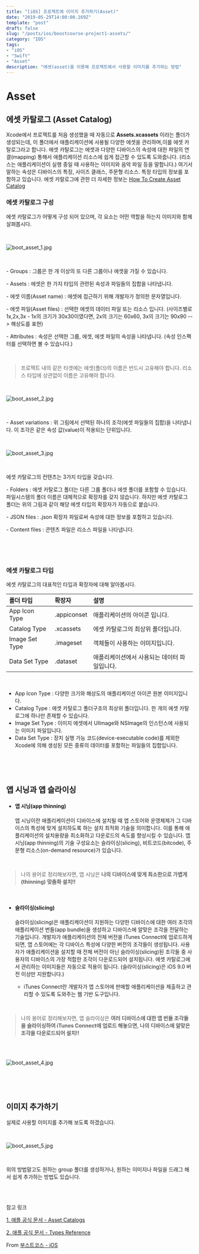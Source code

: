 ```yaml
---
title: "[iOS] 프로젝트에 이미지 추가하기(Asset)"  
date: "2019-05-29T14:00:00.169Z"  
template: "post"  
draft: false  
slug: "/posts/ios/boostcourse-project1-assets/"  
category: "IOS"  
tags:  
- "iOS"  
- "Swift"  
- "Asset"  
description: "에셋(asset)을 이용해 프로젝트에서 사용할 이미지를 추가하는 방법"  
---
```


# Asset

## 에셋 카탈로그 (Asset Catalog)
Xcode에서 프로젝트를 처음 생성했을 때 자동으로 **Assets.xcassets** 이라는 폴더가 생성되는데, 이 폴더에서 애플리케이션에 사용될 다양한 에셋을 관리하며,이를 에셋 카탈로그라고 합니다.
에셋 카탈로그는 에셋과 다양한 디바이스의 속성에 대한 파일의 연결(mapping) 통해서 애플리케이션 리소스에 쉽게 접근할 수 있도록 도와줍니다. (리소스는 애플리케이션이 실행 중일 때 사용하는 이미지와 음악 파일 등을 말합니다.) 여기서 말하는 속성은 디바이스의 특징, 사이즈 클래스, 주문형 리소스. 특정 타입의 정보를 포함하고 있습니다.
에셋 카랄로그에 관한 더 자세한 정보는 [How To Create Asset Catalog](https://help.apple.com/xcode/mac/current/#/dev10510b1f7)

### 에셋 카탈로그 구성
에셋 카탈로그가 어떻게 구성 되어 있으며, 각 요소는 어떤 역할을 하는지 이미지와 함께 살펴봅시다.

<br>

![boot_asset_1.jpg](/media/boot_asset_1.jpg)  

<br>

\- Groups : 그룹은 한 개 이상의 또 다른 그룹이나 에셋을 가질 수 있습니다.

\- Assets : 에셋은 한 가지 타입의 관련된 속성과 파일들의 집합을 나타냅니다.

\- 에셋 이름(Asset name) : 에셋에 접근하기 위해 개발자가 정의한 문자열입니다.

\- 에셋 파일(Asset files) : 선택한 에셋의 데이터 파일 또는 리소스 입니다. (사이즈별로 1x,2x,3x - 1x의 크기가 30x30이였다면, 2x의 크기는 60x60, 3x의 크기는 90x90 --> 해상도를 표현)

\- Attributes : 속성은 선택한 그룹, 에셋, 에셋 파일의 속성을 나타냅니다. (속성 인스펙터를 선택하면 볼 수 있습니다.)

<br>

>프로젝트 내의 같은 타겟에는 에셋(폴더)의 이름은 반드시 고유해야 합니다. 리소스 타입에 상관없이 이름은 고유해야 합니다.

<br>

![boot_asset_2.jpg](/media/boot_asset_2.jpg)

<br>

\- Asset variations : 위 그림에서 선택된 하나의 조각(에셋 파일들의 집합)을 나타냅니다. 이 조각은 같은 속성 값(value)이 적용되는 단위입니다.

<br>

![boot_asset_3.jpg](/media/boot_asset_3.jpg)

<br>

에셋 카탈로그의 컨텐츠는 3가지 타입을 갖습니다.

\- Folders : 에셋 카탈로그 폴더는 다른 그룹 폴더나 에셋 폴더를 포함할 수 있습니다. 파일시스템의 폴더 이름은 대체적으로 확장자를 갖지 않습니다. 하지만 에셋 카탈로그 폴더는 위의 그림과 같이 해당 에셋 타입의 확장자가 자동으로 붙습니다.

\- JSON files : .json 확장자 파일로써 속성에 대한 정보를 포함하고 있습니다.

\- Content files : 콘텐츠 파일은 리소스 파일을 나타냅니다.

<br>
<br>
<br>

### 에셋 카탈로그 타입
에셋 카탈로그의 대표적인 타입과 확장자에 대해 알아봅시다.

|  폴더 타입 |  확장자 |  설명 |
|:--------|:--------|:--------|
|App Icon Type | .appiconset |애플리케이션의 아이콘 입니다. |
|Catalog Type | .xcassets |에셋 카탈로그의 최상위 폴더입니다. |
|Image Set Type | .imageset |객체들이 사용하는 이미지입니다. |
|Data Set Type | .dataset |애플리케이션에서 사용되는 데이터 파일입니다. |
<br>

- App Icon Type : 다양한 크기와 해상도의 애플리케이션 아이콘 원본 이미지입니다.
- Catalog Type : 에셋 카탈로그 폴더구조의 최상위 폴더입니다. 한 개의 에셋 카탈로그에 하나만 존재할 수 있습니다.
- Image Set Type : 이미지 에셋에서 UIImage와 NSImage의 인스턴스에 사용되는 이미지 파일입니다.
- Data Set Type : 장치 실행 가능 코드(device-executable code)를 제외한 Xcode에 의해 생성된 모든 종류의 데이터를 포함하는 파일들의 집합입니다.

<br>
<br>
<br>

## 앱 시닝과 앱 슬라이싱
- #### 앱 시닝(app thinning)
  앱 시닝이란 애플리케이션이 디바이스에 설치될 때 앱 스토어와 운영체제가 그 디바이스의 특성에 맞게 설치하도록 하는 설치 최적화 기술을 의미합니다. 이를 통해 애플리케이션의 설치용량을 최소화하고 다운로드의 속도를 향상시킬 수 있습니다. 앱 시닝(app thinning)의 기술 구성요소는 슬라이싱(slicing), 비트코드(bitcode), 주문형 리소스(on-demand resource)가 있습니다.

<br>

  > 나의 용어로 정리해보자면, 앱 시닝은 **나의 디바이스에 맞게 최소한으로 가볍게(thinning) 맞춤화 설치!!**  

<br>

- #### 슬라이싱(slicing)

  슬라이싱(slicing)은 애플리케이션이 지원하는 다양한 디바이스에 대한 여러 조각의 애플리케이션 번들(app bundle)을 생성하고 디바이스에 알맞은 조각을 전달하는 기술입니다. 개발자가 애플리케이션의 전체 버전을 iTunes Connect에 업로드하게 되면, 앱 스토어에는 각 디바이스 특성에 다양한 버전의 조각들이 생성됩니다. 사용자가 애플리케이션을 설치할 때 전체 버전이 아닌 슬라이싱(slicing)된 조각들 중 사용자의 디바이스의 가장 적합한 조각이 다운로드되어 설치됩니다. 에셋 카탈로그에서 관리하는 이미지들은 자동으로 적용이 됩니다. (슬라이싱(slicing)은 iOS 9.0 버전 이상만 지원합니다.)

  * iTunes Connect란 개발자가 앱 스토어에 판매할 애플리케이션을 제출하고 관리할 수 있도록 도와주는 웹 기반 도구입니다.  

<br>

  > 나의 용어로 정리해보자면, 앱 슬라이싱은 **여러 디바이스에 대한 앱 번들 조각들을 슬라이싱하여 iTunes Connect에 업로드 해놓으면, 나의 디바이스에 알맞은 조각을 다운로드되어 설치!!**

<br>

<br>

![boot_asset_4.jpg](/media/boot_asset_4.jpg)

<br>
<br>
<br>

## 이미지 추가하기
실제로 사용할 이미지를 추가해 보도록 하겠습니다.

<br>

![boot_asset_5.jpg](/media/boot_asset_5.jpg)

<br>

위의 방법말고도 원하는 group 폴더를 생성하거나, 원하는 이미지나 파일을 드래그 해서 쉽게 추가하는 방법도 있습니다.

<br>
<br>


참고 링크

[1. 애플 공식 문서 - Asset Catalogs](https://help.apple.com/xcode/mac/current/#/dev10510b1f7)

[2. 애플 공식 문서 - Types Reference](https://developer.apple.com/library/archive/documentation/Xcode/Reference/xcode_ref-Asset_Catalog_Format/AssetTypes.html)

From [부스트코스 - iOS](https://www.edwith.org/boostcourse-ios/)
